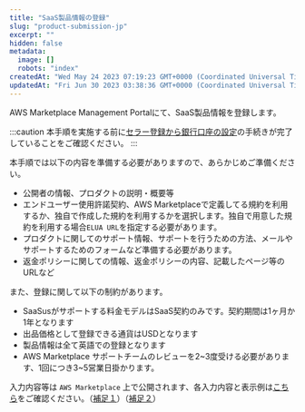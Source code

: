 ```yaml
---
title: "SaaS製品情報の登録"
slug: "product-submission-jp"
excerpt: ""
hidden: false
metadata: 
  image: []
  robots: "index"
createdAt: "Wed May 24 2023 07:19:23 GMT+0000 (Coordinated Universal Time)"
updatedAt: "Fri Jun 30 2023 03:38:36 GMT+0000 (Coordinated Universal Time)"
---
```

AWS Marketplace Management Portalにて、SaaS製品情報を登録します。

:::caution
本手順を実施する前に[セラー登録から銀行口座の設定](https://docs.saasus.io/docs/aws-marketplace-seller-registration-jp-1)の手続きが完了していることをご確認ください。
:::

本手順では以下の内容を準備する必要がありますので、あらかじめご準備ください。

- 公開者の情報、プロダクトの説明・概要等
- エンドユーザー使用許諾契約、AWS Marketplaceで定義してる規約を利用するか、独自で作成した規約を利用するかを選択します。独自で用意した規約を利用する場合`ELUA URL`を指定する必要があります。
- プロダクトに関してのサポート情報、サポートを行うための方法、メールやサポートするためのフォームなど準備する必要があります。
- 返金ポリシーに関しての情報、返金ポリシーの内容、記載したページ等のURLなど

また、登録に関して以下の制約があります。

- SaaSusがサポートする料金モデルはSaaS契約のみです。契約期間は1ヶ月か1年となります
- 出品価格として登録できる通貨はUSDとなります
- 製品情報は全て英語での登録となります
- AWS Marketplace サポートチームのレビューを2~3度受ける必要があります、1回につき3~5営業日掛かります。

入力内容等は `AWS Marketplace` 上で公開されます、各入力内容と表示例は[こちら](https://docs.saasus.io/docs/supplementary-1-jp)をご確認ください。（[補足１](https://docs.saasus.io/docs/supplementary-1-jp)）（[補足２](https://docs.saasus.io/docs/supplementary-2-jp)）
